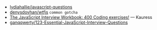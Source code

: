 - [lydiahallie/javascript-questions](https://github.com/lydiahallie/javascript-questions)
- [denysdovhan/wtfjs](https://github.com/denysdovhan/wtfjs) `common gotcha`
- [The JavaScript Interview Workbook: 400 Coding exercises!](https://kauresss.gumroad.com/l/JieDN) — Kauress
- [ganqqwerty/123-Essential-JavaScript-Interview-Questions](https://github.com/ganqqwerty/123-Essential-JavaScript-Interview-Questions)